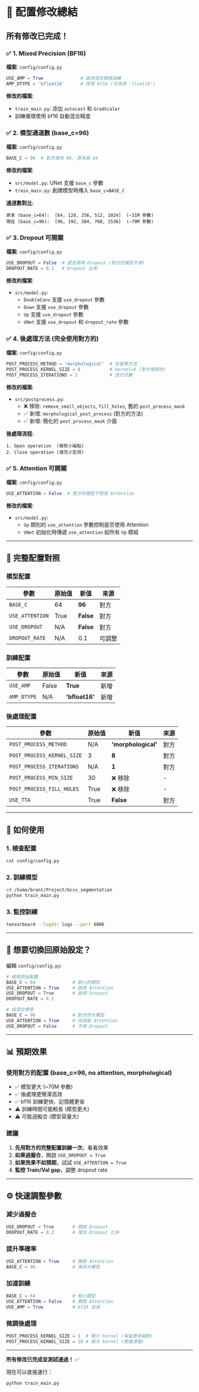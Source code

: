 # 🔧 配置修改總結

## 所有修改已完成！

### ✅ 1. Mixed Precision (BF16)
**檔案**: `config/config.py`
```python
USE_AMP = True              # 啟用混合精度訓練
AMP_DTYPE = 'bfloat16'      # 使用 bf16 (可改為 'float16')
```

**修改的檔案**:
- `train_main.py`: 添加 `autocast` 和 `GradScaler`
- 訓練循環使用 bf16 自動混合精度

### ✅ 2. 模型通道數 (base_c=96)
**檔案**: `config/config.py`
```python
BASE_C = 96  # 對方使用 96, 原本是 64
```

**修改的檔案**:
- `src/model.py`: UNet 支援 `base_c` 參數
- `train_main.py`: 創建模型時傳入 `base_c=BASE_C`

**通道數對比**:
```
原本 (base_c=64):  [64, 128, 256, 512, 1024]  (~31M 參數)
現在 (base_c=96):  [96, 192, 384, 768, 1536]  (~70M 參數)
```

### ✅ 3. Dropout 可開關
**檔案**: `config/config.py`
```python
USE_DROPOUT = False  # 是否使用 Dropout (對方的模型不用)
DROPOUT_RATE = 0.1   # Dropout 比率
```

**修改的檔案**:
- `src/model.py`: 
  - `DoubleConv` 支援 `use_dropout` 參數
  - `Down` 支援 `use_dropout` 參數
  - `Up` 支援 `use_dropout` 參數
  - `UNet` 支援 `use_dropout` 和 `dropout_rate` 參數

### ✅ 4. 後處理方法 (完全使用對方的)
**檔案**: `config/config.py`
```python
POST_PROCESS_METHOD = 'morphological'  # 形態學方法
POST_PROCESS_KERNEL_SIZE = 8           # kernel=8 (對方使用的)
POST_PROCESS_ITERATIONS = 1            # 迭代次數
```

**修改的檔案**:
- `src/postprocess.py`: 
  - ❌ 移除: `remove_small_objects`, `fill_holes`, 舊的 `post_process_mask`
  - ✅ 新增: `morphological_post_process` (對方的方法)
  - ✅ 新增: 簡化的 `post_process_mask` 介面

**後處理流程**:
```
1. Open operation  (移除小噪點)
2. Close operation (填充小空洞)
```

### ✅ 5. Attention 可開關
**檔案**: `config/config.py`
```python
USE_ATTENTION = False  # 對方的模型不使用 Attention
```

**修改的檔案**:
- `src/model.py`: 
  - `Up` 類別的 `use_attention` 參數控制是否使用 Attention
  - `UNet` 初始化時傳遞 `use_attention` 給所有 `Up` 模組

---

## 📝 完整配置對照

### 模型配置
| 參數 | 原始值 | 新值 | 來源 |
|------|--------|------|------|
| `BASE_C` | 64 | **96** | 對方 |
| `USE_ATTENTION` | True | **False** | 對方 |
| `USE_DROPOUT` | N/A | **False** | 對方 |
| `DROPOUT_RATE` | N/A | 0.1 | 可調整 |

### 訓練配置
| 參數 | 原始值 | 新值 | 來源 |
|------|--------|------|------|
| `USE_AMP` | False | **True** | 新增 |
| `AMP_DTYPE` | N/A | **'bfloat16'** | 新增 |

### 後處理配置
| 參數 | 原始值 | 新值 | 來源 |
|------|--------|------|------|
| `POST_PROCESS_METHOD` | N/A | **'morphological'** | 對方 |
| `POST_PROCESS_KERNEL_SIZE` | 3 | **8** | 對方 |
| `POST_PROCESS_ITERATIONS` | N/A | **1** | 對方 |
| `POST_PROCESS_MIN_SIZE` | 30 | ❌ 移除 | - |
| `POST_PROCESS_FILL_HOLES` | True | ❌ 移除 | - |
| `USE_TTA` | True | **False** | 對方 |

---

## 🚀 如何使用

### 1. 檢查配置
```bash
cat config/config.py
```

### 2. 訓練模型
```bash
cd /home/brant/Project/bcss_segmentation
python train_main.py
```

### 3. 監控訓練
```bash
tensorboard --logdir logs --port 6006
```

---

## 🔄 想要切換回原始設定？

編輯 `config/config.py`:

```python
# 使用原始配置
BASE_C = 64              # 較小的模型
USE_ATTENTION = True     # 啟用 Attention
USE_DROPOUT = True       # 啟用 Dropout
DROPOUT_RATE = 0.1

# 或混合使用
BASE_C = 96              # 對方的大模型
USE_ATTENTION = True     # 但保留 Attention
USE_DROPOUT = False      # 不用 Dropout
```

---

## 📊 預期效果

### 使用對方的配置 (base_c=96, no attention, morphological)
- ✅ 模型更大 (~70M 參數)
- ✅ 後處理更簡潔高效
- ✅ bf16 訓練更快、記憶體更省
- ⚠️ 訓練時間可能較長 (模型更大)
- ⚠️ 可能過擬合 (模型容量大)

### 建議
1. **先用對方的完整配置訓練一次**，看看效果
2. **如果過擬合**，開啟 `USE_DROPOUT = True`
3. **如果效果不如預期**，試試 `USE_ATTENTION = True`
4. **監控 Train/Val gap**，調整 dropout rate

---

## ⚙️ 快速調整參數

### 減少過擬合
```python
USE_DROPOUT = True       # 開啟 Dropout
DROPOUT_RATE = 0.2       # 增加 Dropout 比率
```

### 提升準確率
```python
USE_ATTENTION = True     # 開啟 Attention
BASE_C = 96              # 保持大模型
```

### 加速訓練
```python
BASE_C = 64              # 較小模型
USE_ATTENTION = False    # 關閉 Attention
USE_AMP = True           # bf16 加速
```

### 微調後處理
```python
POST_PROCESS_KERNEL_SIZE = 5  # 較小 kernel (保留更多細節)
POST_PROCESS_KERNEL_SIZE = 10 # 較大 kernel (更強清理)
```

---

**所有修改已完成並測試通過！** ✅

現在可以直接運行：
```bash
python train_main.py
```
